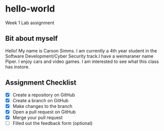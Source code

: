 # hello-world
Week 1 Lab assignment


## Bit about myself

Hello! My name is Carson Simms. I am currently a 4th year student in the Software
Development/Cyber Security track.I have a weimaraner name Piper. I enjoy cars and video games. I am interested to see what this class has instore.

## Assignment Checklist

 - [x] Create a repository on GitHub
 - [x] Create a branch on GitHub
 - [x] Make changes to the branch
 - [x] Open a pull request on GitHub
 - [x] Merge your pull request
 - [ ] Filled out the feedback form (optional)